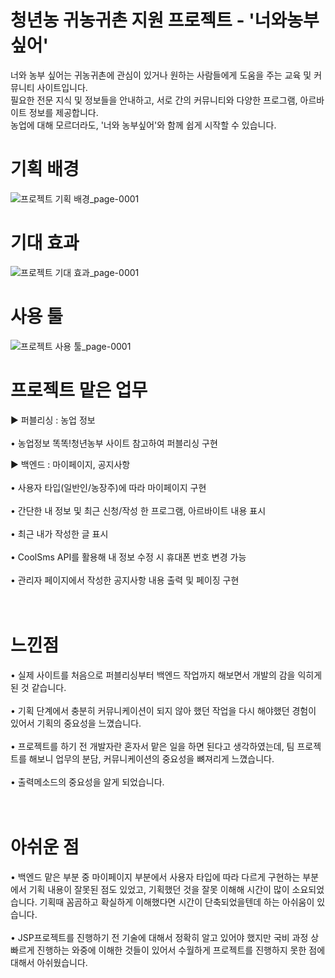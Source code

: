 # 청년농 귀농귀촌 지원 프로젝트 - '너와농부싶어'
너와 농부 싶어는 귀농귀촌에 관심이 있거나 원하는 사람들에게 도움을 주는 교육 및 커뮤니티 사이트입니다.<br>
필요한 전문 지식 및 정보들을 안내하고, 서로 간의 커뮤니티와 다양한 프로그램, 아르바이트 정보를 제공합니다.<br>
농업에 대해 모르더라도, '너와 농부싶어'와 함께 쉽게 시작할 수 있습니다.<br>

# 기획 배경
![프로젝트 기획 배경_page-0001](https://user-images.githubusercontent.com/109846226/213093850-05dba835-16ab-46e1-9380-21f6999cd5a1.jpg)

# 기대 효과
![프로젝트 기대 효과_page-0001](https://user-images.githubusercontent.com/109846226/213093834-f4d0c5cd-8dcc-468a-a37f-febc88efb6c1.jpg)

# 사용 툴
![프로젝트 사용 툴_page-0001](https://user-images.githubusercontent.com/109846226/213093865-c6d6a4b8-c7e5-49fa-a6a7-cdc3d0e0a2b1.jpg)


# 프로젝트 맡은 업무
▶︎ 퍼블리싱 : 농업 정보<br><br>
• 농업정보 똑똑!청년농부 사이트 참고하여 퍼블리싱 구현<br>

▶︎ 백엔드 : 마이페이지, 공지사항<br><br>
• 사용자 타입(일반인/농장주)에 따라 마이페이지 구현<br><br>
• 간단한 내 정보 및 최근 신청/작성 한 프로그램, 아르바이트 내용 표시<br><br>
• 최근 내가 작성한 글 표시<br><br>
• CoolSms API를 활용해 내 정보 수정 시 휴대폰 번호 변경 가능<br><br>
• 관리자 페이지에서 작성한 공지사항 내용 출력 및 페이징 구현<br><br>
<br>
# 느낀점
• 실제 사이트를 처음으로 퍼블리싱부터 백엔드 작업까지 해보면서 개발의 감을 익히게 된 것 같습니다.<br><br>
• 기획 단계에서 충분히 커뮤니케이션이 되지 않아 했던 작업을 다시 해야했던 경험이 있어서 기획의 중요성을 느꼈습니다.<br><br>
• 프로젝트를 하기 전 개발자란 혼자서 맡은 일을 하면 된다고 생각하였는데, 팀 프로젝트를 해보니 업무의 분담, 커뮤니케이션의 중요성을 뼈져리게 느꼈습니다.<br><br>
• 출력메소드의 중요성을 알게 되었습니다.<br><br>
<br>
# 아쉬운 점
• 백엔드 맡은 부분 중 마이페이지 부분에서 사용자 타입에 따라 다르게 구현하는 부분에서 기획 내용이 잘못된 점도 있었고, 기획했던 것을 잘못 이해해 시간이 많이 소요되었습니다. 기획때 꼼곰하고 확실하게 이해했다면 시간이 단축되었을텐데 하는 아쉬움이 있습니다.<br><br>
• JSP프로젝트를 진행하기 전 기술에 대해서 정확히 알고 있어야 했지만 국비 과정 상 빠르게 진행하는 와중에 이해한 것들이 있어서 수월하게 프로젝트를 진행하지 못한 점에 대해서 아쉬웠습니다.<br><br>
